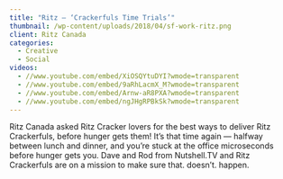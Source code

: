 ```yaml
---
title: "Ritz – ‘Crackerfuls Time Trials’"
thumbnail: /wp-content/uploads/2018/04/sf-work-ritz.png
client: Ritz Canada
categories:
  - Creative
  - Social
videos:
  - //www.youtube.com/embed/XiOSQYtuDYI?wmode=transparent
  - //www.youtube.com/embed/9aRhLacmX_M?wmode=transparent
  - //www.youtube.com/embed/Arnw-aR8PXA?wmode=transparent
  - //www.youtube.com/embed/ngJHgRPBkSk?wmode=transparent
---
```

<p>
 Ritz Canada asked Ritz Cracker lovers for the best
                              ways to deliver Ritz Crackerfuls, before hunger
                              gets them! It’s that time again —
                              halfway between lunch and dinner, and you’re
                              stuck at the office microseconds before hunger
                              gets you. Dave and Rod from Nutshell.TV and Ritz
                              Crackerfuls are on a mission to make sure that.
                              doesn’t. happen.
</p>

